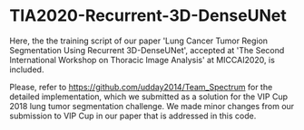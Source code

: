 # TIA2020-Recurrent-3D-DenseUNet

Here, the the training script of our paper 'Lung Cancer Tumor Region Segmentation Using Recurrent 3D-DenseUNet', accepted at 
'The Second International Workshop on Thoracic Image Analysis' at MICCAI2020, is included.  

Please, refer to https://github.com/udday2014/Team_Spectrum for the detailed implementation, which we submitted as a solution for the VIP Cup 2018 lung tumor 
segmentation challenge. We made minor changes from our submission to VIP Cup in our paper that is addressed in this code. 
